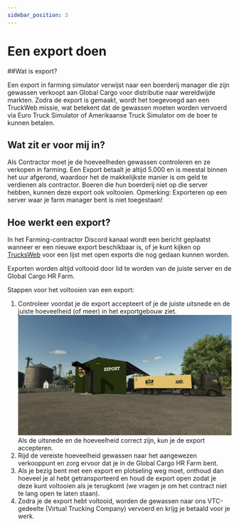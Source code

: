 ```yaml
---
sidebar_position: 3
---
```


# Een export doen

##Wat is export?

Een export in farming simulator verwijst naar een boerderij manager die zijn gewassen verkoopt aan Global Cargo voor distributie naar wereldwijde markten.
Zodra de export is gemaakt, wordt het toegevoegd aan een TruckWeb missie, wat betekent dat de gewassen moeten worden vervoerd via Euro Truck Simulator of Amerikaanse Truck Simulator om de boer te kunnen betalen.

## Wat zit er voor mij in?

Als Contractor moet je de hoeveelheden gewassen controleren en ze verkopen in farming.
Een Export betaalt je altijd 5.000 en is meestal binnen het uur afgerond, waardoor het de makkelijkste manier is om geld te verdienen als contractor.
Boeren die hun boerderij niet op die server hebben, kunnen deze export ook voltooien.
Opmerking: Exporteren op een server waar je farm manager bent is niet toegestaan!

## Hoe werkt een export?

In het Farming-contractor Discord kanaal wordt een bericht geplaatst wanneer er een nieuwe export beschikbaar is, of je kunt kijken op [TrucksWeb](https://trucksweb.globalcargovtc.com/farming/export/overview/) voor een lijst met open exports die nog gedaan kunnen worden.

Exporten worden altijd voltooid door lid te worden van de juiste server en de Global Cargo HR Farm.

Stappen voor het voltooien van een export:


1. Controleer voordat je de export accepteert of je de juiste uitsnede en de juiste hoeveelheid (of meer) in het exportgebouw ziet.
   ![export gebouw](./images/export.png)
   Als de uitsnede en de hoeveelheid correct zijn, kun je de export accepteren.
2. Rijd de vereiste hoeveelheid gewassen naar het aangewezen verkooppunt en zorg ervoor dat je in de Global Cargo HR Farm bent.
3. Als je bezig bent met een export en plotseling weg moet, onthoud dan hoeveel je al hebt getransporteerd en houd de export open zodat je deze kunt voltooien als je terugkomt (we vragen je om het contract niet te lang open te laten staan).
4. Zodra je de export hebt voltooid, worden de gewassen naar ons VTC-gedeelte (Virtual Trucking Company) vervoerd en krijg je betaald voor je werk.